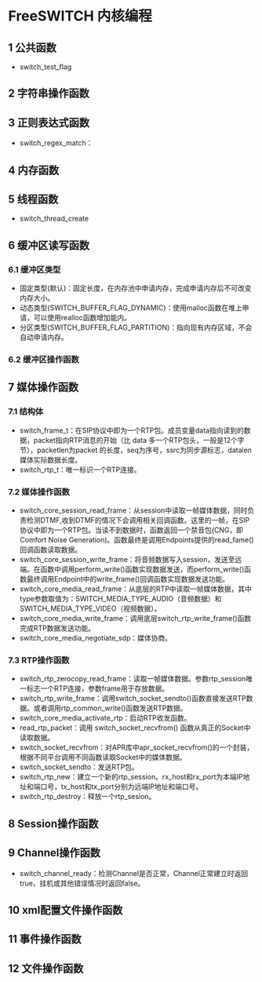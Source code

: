 # FreeSWITCH 内核编程
## 1 公共函数
- switch_test_flag

## 2 字符串操作函数

## 3 正则表达式函数
- switch_regex_match：


## 4 内存函数
## 5 线程函数 
- switch_thread_create

## 6 缓冲区读写函数
### 6.1 缓冲区类型
- 固定类型(默认)：固定长度，在内存池中申请内存，完成申请内存后不可改变内存大小。
- 动态类型(SWITCH_BUFFER_FLAG_DYNAMIC)：使用malloc函数在堆上申请，可以使用realloc函数增加能内。
- 分区类型(SWITCH_BUFFER_FLAG_PARTITION)：指向现有内存区域，不会自动申请内存。
### 6.2 缓冲区操作函数
## 7 媒体操作函数
### 7.1 结构体
- switch_frame_t：在SIP协议中即为一个RTP包。成员变量data指向读到的数据，packet指向RTP消息的开始（比 data 多一个RTP包头，一般是12个字节），packetlen为packet 的长度，seq为序号，ssrc为同步源标志，datalen媒体实际数据长度。
- switch_rtp_t：唯一标识一个RTP连接。

### 7.2 媒体操作函数
- switch_core_session_read_frame：从session中读取一帧媒体数据，同时负责检测DTMF,收到DTMF的情况下会调用相关回调函数。这里的一帧，在SIP协议中即为一个RTP包。当读不到数据时，函数返回一个禁音包(CNG，即Comfort Noise Generation)。函数最终是调用Endpoints提供的read_fame()回调函数读取数据。
- switch_core_session_write_frame：将音频数据写入session，发送至远端。在函数中调用perform_write()函数实现数据发送，而perform_write()函数最终调用Endpoint中的write_frame()回调函数实现数据发送功能。
- switch_core_media_read_frame：从底层的RTP中读取一帧媒体数据，其中type参数取值为：SWITCH_MEDIA_TYPE_AUDIO（音频数据）和SWITCH_MEDIA_TYPE_VIDEO（视频数据）。
- switch_core_media_write_frame：调用底层switch_rtp_write_frame()函数完成RTP数据发送功能。
- switch_core_media_negotiate_sdp：媒体协商。

 ### 7.3 RTP操作函数
  - switch_rtp_zerocopy_read_frame：读取一帧媒体数据。参数rtp_session唯一标志一个RTP连接，参数frame用于存放数据。
  - switch_rtp_write_frame：调用switch_socket_sendto()函数直接发送RTP数据。或者调用rtp_common_write()函数发送RTP数据。
  - switch_core_media_activate_rtp：启动RTP收发函数。  
  - read_rtp_packet：调用 switch_socket_recvfrom() 函数从真正的Socket中读取数据。
  - switch_socket_recvfrom：对APR库中apr_socket_recvfrom()的一个封装，根据不同平台调用不同函数读取Socket中的媒体数据。
  - switch_socket_sendto：发送RTP包。
  - switch_rtp_new：建立一个新的rtp_session。rx_host和rx_port为本端IP地址和端口号，tx_host和tx_port分别为远端IP地址和端口号。
  - switch_rtp_destroy：释放一个rtp_sesion。

## 8 Session操作函数

## 9 Channel操作函数
- switch_channel_ready：检测Channel是否正常，Channel正常建立时返回true，挂机或其他错误情况时返回false。

## 10 xml配置文件操作函数

## 11 事件操作函数

## 12 文件操作函数

